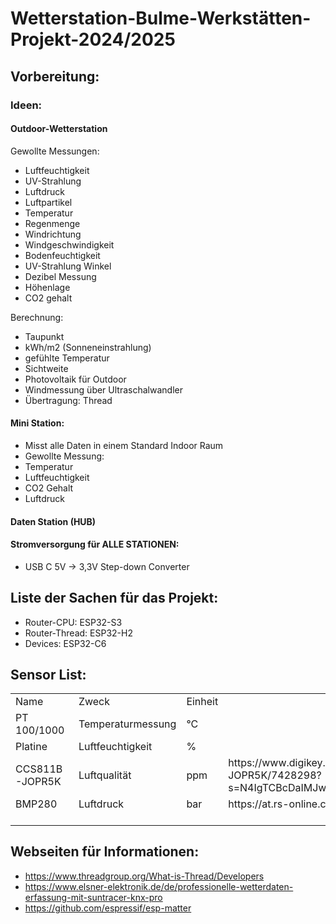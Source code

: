 # Wetterstation-Bulme-Werkstätten-Projekt-2024/2025

## Vorbereitung:

### Ideen:
#### Outdoor-Wetterstation
Gewollte Messungen:
- Luftfeuchtigkeit
- UV-Strahlung
- Luftdruck
- Luftpartikel
- Temperatur
- Regenmenge
- Windrichtung
- Windgeschwindigkeit
- Bodenfeuchtigkeit
- UV-Strahlung Winkel
- Dezibel Messung
- Höhenlage
- CO2 gehalt
  
Berechnung:
- Taupunkt
- kWh/m2 (Sonneneinstrahlung)
- gefühlte Temperatur
- Sichtweite
- Photovoltaik für Outdoor
- Windmessung über Ultraschalwandler
- Übertragung: Thread


#### Mini Station:
- Misst alle Daten in einem Standard Indoor Raum
- Gewollte Messung:
- Temperatur
- Luftfeuchtigkeit
- CO2 Gehalt
- Luftdruck

#### Daten Station (HUB)


#### Stromversorgung für ALLE STATIONEN:
- USB C 5V -> 3,3V Step-down Converter

## Liste der Sachen für das Projekt:
- Router-CPU: ESP32-S3
- Router-Thread: ESP32-H2
- Devices: ESP32-C6


## Sensor List:


<table>
 <tr height=20 style='height:15.0pt'>
  <td height=20 class=xl66 width=124 style='height:15.0pt;width:93pt'>Name</td>
  <td class=xl66 width=143 style='width:107pt'>Zweck</td>
  <td class=xl66 width=143 style='width:107pt'>Einheit</td>
  <td class=xl67 width=977 style='width:733pt'>&nbsp;</td>

 <tr height=20 style='height:15.0pt'>
  <td height=20 class=xl65 style='height:15.0pt'>PT 100/1000</td>
  <td class=xl65>Temperaturmessung</td>
  <td class=xl65>°C</td>
  <td></td>
 </tr>
 <tr height=20 style='height:15.0pt'>
  <td height=20 class=xl65 style='height:15.0pt'>Platine</td>
  <td class=xl65>Luftfeuchtigkeit</td>
  <td class=xl65>%</td>
  <td></td>
 </tr>
 <tr height=20 style='height:15.0pt'>
  <td height=20 class=xl65 style='height:15.0pt'>CCS811B-JOPR5K</td>
  <td class=xl65>Luftqualität</td>
  <td class=xl65>ppm</td>
  <td>https://www.digikey.at/de/products/detail/sciosense/CCS811B-JOPR5K/7428298?s=N4IgTCBcDaIMJwMoA4CMqBCBaAUgeQAUAlAVgGkQBdAXyA</td>
 </tr>
 <tr height=20 style='height:15.0pt'>
  <td height=20 class=xl65 style='height:15.0pt'>BMP280</td>
  <td class=xl65>Luftdruck</td>
  <td class=xl65>bar</td>
  <td>https://at.rs-online.com/web/p/drucksensor-ics/8496187</td>
 </tr>
 <tr height=20 style='height:15.0pt'>
  <td height=20 class=xl65 style='height:15.0pt'></td>
  <td class=xl65></td>
  <td class=xl65></td>
  <td></td>
 </tr>
 <tr height=0 style='display:none'>
  <td width=124 style='width:93pt'></td>
  <td width=143 style='width:107pt'></td>
  <td width=143 style='width:107pt'></td>
  <td width=977 style='width:733pt'></td>
 </tr>
</table>



## Webseiten für Informationen:

- https://www.threadgroup.org/What-is-Thread/Developers
- https://www.elsner-elektronik.de/de/professionelle-wetterdaten-erfassung-mit-suntracer-knx-pro
- https://github.com/espressif/esp-matter
